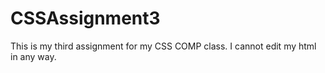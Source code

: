 # CSSAssignment3
This is my third assignment for my CSS COMP class. I cannot edit my html in any way.
